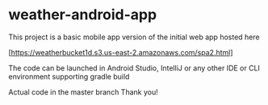 # weather-android-app
This project is a basic mobile app version of the initial web app hosted here

[https://weatherbucket1d.s3.us-east-2.amazonaws.com/spa2.html]


The code can be launched in Android Studio, IntelliJ or any other IDE
or CLI environment supporting gradle build

Actual code in the master branch
Thank you!
